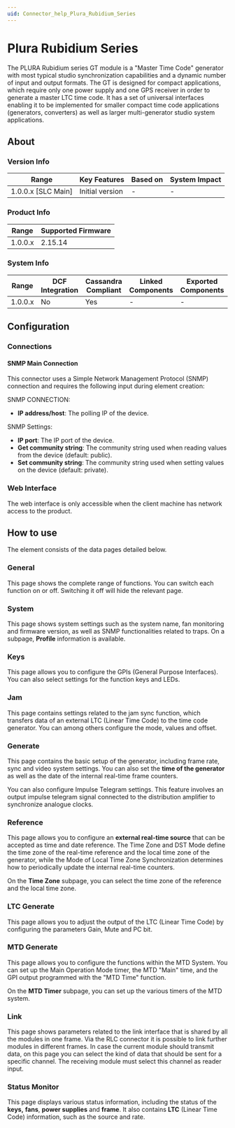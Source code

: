 ```yaml
---
uid: Connector_help_Plura_Rubidium_Series
---
```


# Plura Rubidium Series

The PLURA Rubidium series GT module is a "Master Time Code" generator with most typical studio synchronization capabilities and a dynamic number of input and output formats. The GT is designed for compact applications, which require only one power supply and one GPS receiver in order to generate a master LTC time code. It has a set of universal interfaces enabling it to be implemented for smaller compact time code applications (generators, converters) as well as larger multi-generator studio system applications.

## About

### Version Info

| Range                | Key Features     | Based on     | System Impact     |
|----------------------|------------------|--------------|-------------------|
| 1.0.0.x \[SLC Main\] | Initial version  | \-           | \-                |

### Product Info

| Range     | Supported Firmware     |
|-----------|------------------------|
| 1.0.0.x   | 2.15.14                |

### System Info

| Range     | DCF Integration     | Cassandra Compliant     | Linked Components     | Exported Components     |
|-----------|---------------------|-------------------------|-----------------------|-------------------------|
| 1.0.0.x   | No                  | Yes                     | \-                    | \-                      |

## Configuration

### Connections

#### SNMP Main Connection

This connector uses a Simple Network Management Protocol (SNMP) connection and requires the following input during element creation:

SNMP CONNECTION:

- **IP address/host**: The polling IP of the device.

SNMP Settings:

- **IP port**: The IP port of the device.
- **Get community string**: The community string used when reading values from the device (default: public).
- **Set community string**: The community string used when setting values on the device (default: private).

### Web Interface

The web interface is only accessible when the client machine has network access to the product.

## How to use

The element consists of the data pages detailed below.

### General

This page shows the complete range of functions. You can switch each function on or off. Switching it off will hide the relevant page.

### System

This page shows system settings such as the system name, fan monitoring and firmware version, as well as SNMP functionalities related to traps. On a subpage, **Profile** information is available.

### Keys

This page allows you to configure the GPIs (General Purpose Interfaces). You can also select settings for the function keys and LEDs.

### Jam

This page contains settings related to the jam sync function, which transfers data of an external LTC (Linear Time Code) to the time code generator. You can among others configure the mode, values and offset.

### Generate

This page contains the basic setup of the generator, including frame rate, sync and video system settings. You can also set the **time of the generator** as well as the date of the internal real-time frame counters.

You can also configure Impulse Telegram settings. This feature involves an output impulse telegram signal connected to the distribution amplifier to synchronize analogue clocks.

### Reference

This page allows you to configure an **external real-time source** that can be accepted as time and date reference. The Time Zone and DST Mode define the time zone of the real-time reference and the local time zone of the generator, while the Mode of Local Time Zone Synchronization determines how to periodically update the internal real-time counters.

On the **Time Zone** subpage, you can select the time zone of the reference and the local time zone.

### LTC Generate

This page allows you to adjust the output of the LTC (Linear Time Code) by configuring the parameters Gain, Mute and PC bit.

### MTD Generate

This page allows you to configure the functions within the MTD System. You can set up the Main Operation Mode timer, the MTD "Main" time, and the GPI output programmed with the "MTD Time" function.

On the **MTD Timer** subpage, you can set up the various timers of the MTD system.

### Link

This page shows parameters related to the link interface that is shared by all the modules in one frame. Via the RLC connector it is possible to link further modules in different frames. In case the current module should transmit data, on this page you can select the kind of data that should be sent for a specific channel. The receiving module must select this channel as reader input.

### Status Monitor

This page displays various status information, including the status of the **keys,** **fans**, **power supplies** and **frame**. It also contains **LTC** (Linear Time Code) information, such as the source and rate.
